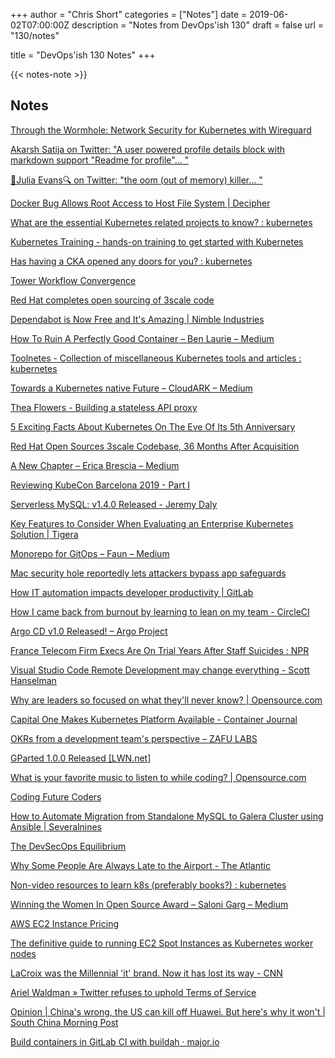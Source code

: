 +++
author = "Chris Short"
categories = ["Notes"]
date = 2019-06-02T07:00:00Z
description = "Notes from DevOps'ish 130"
draft = false
url = "130/notes"

title = "DevOps'ish 130 Notes"
+++

{{< notes-note >}}

## Notes

[Through the Wormhole: Network Security for Kubernetes with Wireguard](https://gravitational.com/blog/wormhole_security/)

[Akarsh Satija on Twitter: "A user powered profile details block with markdown support "Readme for profile"... "](https://twitter.com/akarshsatija/status/1133782066359758848)

[🔎Julia Evans🔍 on Twitter: "the oom (out of memory) killer... "](https://twitter.com/b0rk/status/1133216877839360001)

[Docker Bug Allows Root Access to Host File System | Decipher](https://duo.com/decipher/docker-bug-allows-root-access-to-host-file-system)

[What are the essential Kubernetes related projects to know? : kubernetes](https://www.reddit.com/r/kubernetes/comments/bsoixc/what_are_the_essential_kubernetes_related/)

[Kubernetes Training - hands-on training to get started with Kubernetes](https://www.ardanlabs.com/ultimate-kubernetes/)

[Has having a CKA opened any doors for you? : kubernetes](https://www.reddit.com/r/kubernetes/comments/btuh1s/has_having_a_cka_opened_any_doors_for_you/)

[Tower Workflow Convergence](https://www.ansible.com/blog/tower-workflow-convergence)

[Red Hat completes open sourcing of 3scale code](https://www.redhat.com/en/blog/red-hat-completes-open-sourcing-3scale-code)

[Dependabot is Now Free and It's Amazing | Nimble Industries](https://nimbleindustries.io/2019/05/26/dependabot-is-now-free-and-its-amazing/)

[How To Ruin A Perfectly Good Container – Ben Laurie – Medium](https://medium.com/@benlaurie_18378/how-to-ruin-a-perfectly-good-container-d33250fca595)

[Toolnetes - Collection of miscellaneous Kubernetes tools and articles : kubernetes](https://www.reddit.com/r/kubernetes/comments/btrggu/toolnetes_collection_of_miscellaneous_kubernetes/)

[Towards a Kubernetes native Future – CloudARK – Medium](https://medium.com/@cloudark/towards-a-kubernetes-native-future-3e75d7eb9d42)

[Thea Flowers - Building a stateless API proxy](https://blog.thea.codes/building-a-stateless-api-proxy/)

[5 Exciting Facts About Kubernetes On The Eve Of Its 5th Anniversary](https://www.forbes.com/sites/janakirammsv/2019/05/25/5-exciting-facts-about-kubernetes-on-the-eve-of-its-5th-anniversary/#1ce040f73e73)

[Red Hat Open Sources 3scale Codebase, 36 Months After Acquisition](https://www.cbronline.com/news/3scale-open-source)

[A New Chapter – Erica Brescia – Medium](https://medium.com/@erica.brescia/a-new-chapter-eebdf75b03cd)

[Reviewing KubeCon Barcelona 2019 - Part I](https://www.buzzsprout.com/110399/1190219-reviewing-kubecon-barcelona-2019-part-i)

[Serverless MySQL: v1.4.0 Released - Jeremy Daly](https://www.jeremydaly.com/serverless-mysql-v1-4-0-released/)

[Key Features to Consider When Evaluating an Enterprise Kubernetes Solution | Tigera](https://www.tigera.io/blog/key-features-to-consider-when-evaluating-an-enterprise-kubernetes-solution/)

[Monorepo for GitOps – Faun – Medium](https://medium.com/faun/monorepo-for-gitops-5402fe7a8e35)

[Mac security hole reportedly lets attackers bypass app safeguards](https://www.engadget.com/2019/05/25/macos-gatekeeper-network-share-vulnerability/)

[How IT automation impacts developer productivity | GitLab](https://about.gitlab.com/2019/05/30/it-automation-developer-productivity/)

[How I came back from burnout by learning to lean on my team - CircleCI](https://circleci.com/blog/how-i-came-back-from-burnout-by-learning-to-lean-on-my-team/)

[Argo CD v1.0 Released! – Argo Project](https://blog.argoproj.io/argo-cd-v1-0-released-f2693520d5cf)

[France Telecom Firm Execs Are On Trial Years After Staff Suicides : NPR](https://www.npr.org/2019/05/23/724476109/a-decade-ago-suicides-rocked-a-french-telecom-firm-now-its-execs-stand-trial)

[Visual Studio Code Remote Development may change everything - Scott Hanselman](https://www.hanselman.com/blog/VisualStudioCodeRemoteDevelopmentMayChangeEverything.aspx)

[Why are leaders so focused on what they'll never know? | Opensource.com](https://opensource.com/open-organization/19/5/planning-future-unknowable)

[Capital One Makes Kubernetes Platform Available - Container Journal](https://containerjournal.com/2019/05/23/capital-one-makes-kubernetes-platform-available/)

[OKRs from a development team's perspective – ZAFU LABS](https://zafulabs.com/2019/05/24/okrs-from-a-development-teams-perspective/)

[GParted 1.0.0 Released [LWN.net]](https://lwn.net/Articles/789738/)

[What is your favorite music to listen to while coding? | Opensource.com](https://opensource.com/article/19/5/favorite-music-while-coding)

[Coding Future Coders](https://slides.com/angiejones/coding-future-coders#/)

[How to Automate Migration from Standalone MySQL to Galera Cluster using Ansible | Severalnines](https://severalnines.com/blog/how-automate-migration-standalone-mysql-galera-cluster-using-ansible)

[The DevSecOps Equilibrium](https://blog.sonatype.com/the-devsecops-equilibrium)

[Why Some People Are Always Late to the Airport - The Atlantic](https://www.theatlantic.com/health/archive/2019/05/psychological-reason-people-are-late-airport/590500/)

[Non-video resources to learn k8s (preferably books?) : kubernetes](https://www.reddit.com/r/kubernetes/comments/butmaf/nonvideo_resources_to_learn_k8s_preferably_books/)

[Winning the Women In Open Source Award – Saloni Garg – Medium](https://medium.com/@saloni_garg/winning-the-women-in-open-source-award-3f9dbfc1c5e2)

[AWS EC2 Instance Pricing](https://cloudbanshee.com/ec2?utm_campaign=initial_release&utm_source=share&utm_medium=ios_app)

[The definitive guide to running EC2 Spot Instances as Kubernetes worker nodes](https://itnext.io/the-definitive-guide-to-running-ec2-spot-instances-as-kubernetes-worker-nodes-68ef2095e767)

[LaCroix was the Millennial 'it' brand. Now it has lost its way - CNN](https://www.cnn.com/2019/05/30/business/lacroix-sales/index.html)

[Ariel Waldman » Twitter refuses to uphold Terms of Service](https://arielwaldman.com/2008/05/22/twitter-refuses-to-uphold-terms-of-service/)

[Opinion | China's wrong, the US can kill off Huawei. But here's why it won't | South China Morning Post](https://www.scmp.com/week-asia/opinion/article/3011741/chinas-wrong-us-can-kill-huawei-heres-why-it-wont)

[Build containers in GitLab CI with buildah · major.io](https://major.io/2019/05/24/build-containers-in-gitlab-ci-with-buildah/)
